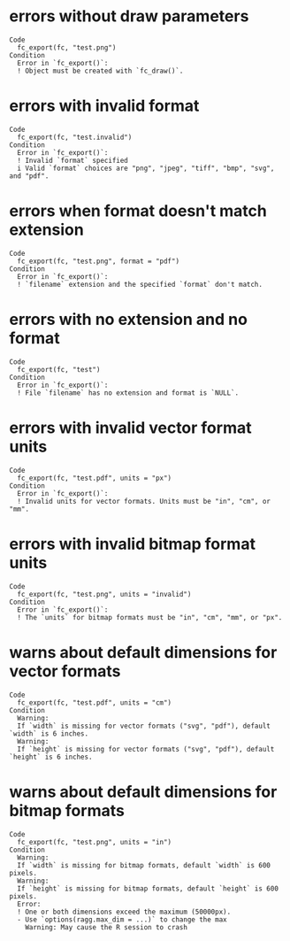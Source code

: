 # errors without draw parameters

    Code
      fc_export(fc, "test.png")
    Condition
      Error in `fc_export()`:
      ! Object must be created with `fc_draw()`.

# errors with invalid format

    Code
      fc_export(fc, "test.invalid")
    Condition
      Error in `fc_export()`:
      ! Invalid `format` specified
      i Valid `format` choices are "png", "jpeg", "tiff", "bmp", "svg", and "pdf".

# errors when format doesn't match extension

    Code
      fc_export(fc, "test.png", format = "pdf")
    Condition
      Error in `fc_export()`:
      ! `filename` extension and the specified `format` don't match.

# errors with no extension and no format

    Code
      fc_export(fc, "test")
    Condition
      Error in `fc_export()`:
      ! File `filename` has no extension and format is `NULL`.

# errors with invalid vector format units

    Code
      fc_export(fc, "test.pdf", units = "px")
    Condition
      Error in `fc_export()`:
      ! Invalid units for vector formats. Units must be "in", "cm", or "mm".

# errors with invalid bitmap format units

    Code
      fc_export(fc, "test.png", units = "invalid")
    Condition
      Error in `fc_export()`:
      ! The `units` for bitmap formats must be "in", "cm", "mm", or "px".

# warns about default dimensions for vector formats

    Code
      fc_export(fc, "test.pdf", units = "cm")
    Condition
      Warning:
      If `width` is missing for vector formats ("svg", "pdf"), default `width` is 6 inches.
      Warning:
      If `height` is missing for vector formats ("svg", "pdf"), default `height` is 6 inches.

# warns about default dimensions for bitmap formats

    Code
      fc_export(fc, "test.png", units = "in")
    Condition
      Warning:
      If `width` is missing for bitmap formats, default `width` is 600 pixels.
      Warning:
      If `height` is missing for bitmap formats, default `height` is 600 pixels.
      Error:
      ! One or both dimensions exceed the maximum (50000px).
      - Use `options(ragg.max_dim = ...)` to change the max
        Warning: May cause the R session to crash

